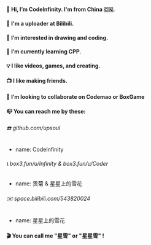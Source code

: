 #### 👋 Hi, I’m CodeInfinity. I'm from China 🇨🇳.
#### 🎥 I'm a uploader at Bilibili.
#### 👀 I’m interested in drawing and coding.
#### 🌱 I’m currently learning CPP.
#### 💡 I like videos, games, and creating.
#### 📺 I like making friends.
#### 💞️ I’m looking to collaborate on Codemao or BoxGame
#### 📪 You can reach me by these:
###### ☎️ github.com/upsoul
- name: CodeInfinity
###### 📞 box3.fun/u/Infinity & box3.fun/u/Coder
- name: 贡菊 & 星星上的雪花
###### ✉️ space.bilibili.com/543820024
- name: 星星上的雪花
#### 🎬 You can call me "星雪" or "星星雪" !
